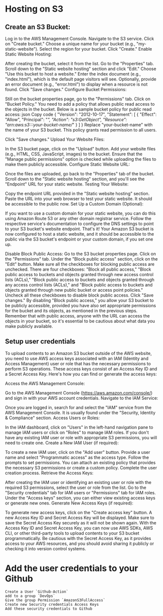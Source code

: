 # Hosting on S3

## Create an S3 Bucket:

Log in to the AWS Management Console.
Navigate to the S3 service.
Click on "Create bucket."
Choose a unique name for your bucket (e.g., "my-static-website").
Select the region for your bucket.
Click "Create."
Enable Static Website Hosting:

After creating the bucket, select it from the list.
Go to the "Properties" tab.
Scroll down to the "Static website hosting" section and click "Edit."
Choose "Use this bucket to host a website."
Enter the index document (e.g., "index.html"), which is the default page visitors will see.
Optionally, provide an error document (e.g., "error.html") to display when a resource is not found.
Click "Save changes."
Configure Bucket Permissions:

Still on the bucket properties page, go to the "Permissions" tab.
Click on "Bucket Policy."
You need to add a policy that allows public read access to the objects in the bucket. Below is a sample bucket policy for public read access:
json
Copy code
{
"Version": "2012-10-17",
"Statement": [
{
"Effect": "Allow",
"Principal": "*",
"Action": "s3:GetObject",
"Resource": "arn:aws:s3:::your-bucket-name/*"
}
]
}
Replace "your-bucket-name" with the name of your S3 bucket. This policy grants read permission to all users.

Click "Save changes."
Upload Your Website Files:

In the S3 bucket page, click on the "Upload" button.
Add your website files (e.g., HTML, CSS, JavaScript, images) to the bucket.
Ensure that the "Manage public permissions" option is checked while uploading the files to make them publicly accessible.
Configure Static Website URL:

Once the files are uploaded, go back to the "Properties" tab of the bucket.
Scroll down to the "Static website hosting" section, and you'll see the "Endpoint" URL for your static website.
Testing Your Website:

Copy the endpoint URL provided in the "Static website hosting" section.
Paste the URL into your web browser to test your static website. It should be accessible to the public now.
Set Up a Custom Domain (Optional):

If you want to use a custom domain for your static website, you can do this using Amazon Route 53 or any other domain registrar service. Follow the respective service's documentation to configure the DNS settings to point to your S3 bucket's website endpoint.
That's it! Your Amazon S3 bucket is now configured to host a static website, and it should be accessible to the public via the S3 bucket's endpoint or your custom domain, if you set one up.

Disable Block Public Access:
Go to the S3 bucket properties page.
Click on the "Permissions" tab.
Under the "Block public access" section, click on the "Edit" button.
Make sure all the checkboxes for blocking public access are unchecked.
There are four checkboxes: "Block all public access," "Block public access to buckets and objects granted through new access control lists (ACLs)," "Block public access to buckets and objects granted through any access control lists (ACLs)," and "Block public access to buckets and objects granted through new public bucket or access point policies."
Uncheck all these checkboxes to disable block public access.
Click "Save changes."
By disabling "Block public access," you allow your S3 bucket to be publicly accessible, provided you have also set appropriate permissions for the bucket and its objects, as mentioned in the previous steps. Remember that with public access, anyone with the URL can access the objects in your bucket, so it's essential to be cautious about what data you make publicly available.

## Setup user credentials
To upload contents to an Amazon S3 bucket outside of the AWS website, you need to use AWS access keys associated with an IAM (Identity and Access Management) user or role that has the necessary permissions to perform S3 operations. These access keys consist of an Access Key ID and a Secret Access Key. Here's how you can find or generate the access keys:

Access the AWS Management Console:

Go to the AWS Management Console (https://aws.amazon.com/console/) and sign in with your AWS account credentials.
Navigate to the IAM Service:

Once you are logged in, search for and select the "IAM" service from the AWS Management Console. It is usually found under the "Security, Identity & Compliance" section.
Access Users or Roles:

In the IAM dashboard, click on "Users" in the left-hand navigation pane to manage IAM users or click on "Roles" to manage IAM roles. If you don't have any existing IAM user or role with appropriate S3 permissions, you will need to create one.
Create a New IAM User (if required):

To create a new IAM user, click on the "Add user" button.
Provide a user name and select "Programmatic access" as the access type.
Follow the prompts to set permissions. You can attach an existing policy that provides the necessary S3 permissions or create a custom policy.
Complete the user creation process.
Retrieve the Access Keys:

After creating the IAM user or identifying an existing user or role with the required S3 permissions, select the user or role from the list.
Go to the "Security credentials" tab for IAM users or "Permissions" tab for IAM roles.
Under the "Access keys" section, you can either view existing access keys or generate new ones.
Generate New Access Keys (if required):

To generate new access keys, click on the "Create access key" button.
A new Access Key ID and Secret Access Key will be displayed. Make sure to save the Secret Access Key securely as it will not be shown again.
With the Access Key ID and Secret Access Key, you can now use AWS SDKs, AWS CLI, or other third-party tools to upload contents to your S3 bucket programmatically. Be cautious with the Secret Access Key, as it provides access to your AWS resources, and you should avoid sharing it publicly or checking it into version control systems.

# Add the user credentials to your Github

    Create a User `Github-Action`
    add to a group `DevOps`
    Give the group Permission `AmazonS3FullAccess`
    Create new Security credentials Access Keys
    Add these security credentials to Github